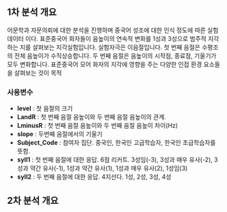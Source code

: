 ## 1차 분석 개요 

어문학과 자문의뢰에 대한 분석을 진행하며 중국어 성조에 대한 인식 정도에 따른 실험데이터 이다.
표준중국어 화자들이 음높이의 연속적 변화를 1성과 3성으로 범주적 지각하는 지를 살펴보는 지각실험입니다. 실험자극은 이음절입니다. 첫 번째 음절은 수평조의 전체 음높이가 수직상승합니다. 두 번째 음절은 음높이의 시작점, 종료점, 기울기가 모두 변화합니다. 표준중국어 모어 화자의 지각에 영향을 주는 다양한 인접 환경 요소들을 살펴보는 것이 목적 

### 사용변수 
- **level** : 첫 음절의 크기
- **LandR** : 첫 번째 음절 음높이와 두 번째 음절 음높이의 관계. 
- **LminusR** :  첫 번째 음절 음높이와 두 번째 음절 음높이 차이(Hz)
- **slope** : 두번째 음절에서의 기울기 
- **Subject_Code** : 참여자 집단. 중국인, 한국인 고급학습자, 한국인 초급학습자를 뜻함. 
- **syll1** :  첫 번째 음절에 대한 응답. 6점 리커트. 3성임(-3), 3성과 매우 유사(-2), 3성과 약간 유사(-1), 1성과 약간 유사(1), 1성과 매우 유사(2), 1성임(3)
- **syll2** : 두 번째 음절에 대한 응답. 4지선다. 1성, 2성, 3성, 4성

## 2차 분석 개요 

